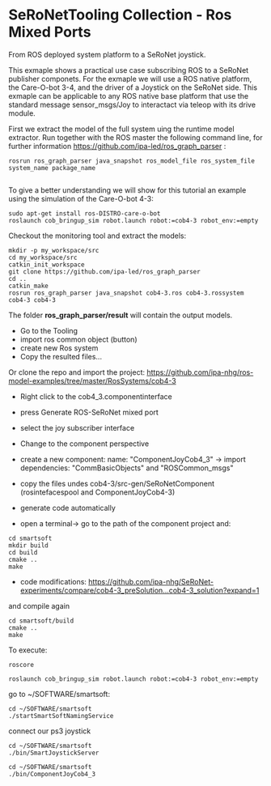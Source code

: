 # SeRoNetTooling Collection - Ros Mixed Ports

From ROS deployed system platform to a SeRoNet joystick.

This exmaple shows a practical use case subscribing ROS to a SeRoNet publisher componets. For the exmaple we will use a ROS native platform, the Care-O-bot 3-4, and the driver of a Joystick on the SeRoNet side. This exmaple can be applicable to any ROS native base platform that use the standard message sensor_msgs/Joy to interactact via teleop with its drive module.


First we extract the model of the full system uing the runtime model extractor. Run together with the ROS master the following command line, for further information https://github.com/ipa-led/ros_graph_parser :

```
rosrun ros_graph_parser java_snapshot ros_model_file ros_system_file system_name package_name
 
```

To give a better understanding we will show for this tutorial an example using the simulation of the Care-O-bot 4-3:

```
sudo apt-get install ros-DISTRO-care-o-bot
roslaunch cob_bringup_sim robot.launch robot:=cob4-3 robot_env:=empty
```

Checkout the monitoring tool and extract the models:

```
mkdir -p my_workspace/src
cd my_workspace/src
catkin_init_workspace
git clone https://github.com/ipa-led/ros_graph_parser
cd ..
catkin_make
rosrun ros_graph_parser java_snapshot cob4-3.ros cob4-3.rossystem cob4-3 cob4-3
```

The folder **ros_graph_parser/result** will contain the output models. 


* Go to the Tooling
* import ros common object (button)
* create new Ros system
* Copy the resulted files... 

Or clone the repo and import the project: https://github.com/ipa-nhg/ros-model-examples/tree/master/RosSystems/cob4-3 

* Right click to the cob4_3.componentinterface
* press Generate ROS-SeRoNet mixed port
* select the joy subscriber interface


* Change to the component perspective
* create a new component: name: "ComponentJoyCob4_3" -> import dependencies: "CommBasicObjects" and "ROSCommon_msgs"
* copy the files undes cob4-3/src-gen/SeRoNetComponent (rosintefacespool and ComponentJoyCob4-3)
* generate code automatically
* open a terminal-> go to the path of the component project and:

```
cd smartsoft
mkdir build
cd build
cmake ..
make
```

* code modifications: https://github.com/ipa-nhg/SeRoNet-experiments/compare/cob4-3_preSolution...cob4-3_solution?expand=1 

and compile again
```
cd smartsoft/build
cmake ..
make
```


To execute:
```
roscore
```

```
roslaunch cob_bringup_sim robot.launch robot:=cob4-3 robot_env:=empty
```

go to ~/SOFTWARE/smartsoft:
```
cd ~/SOFTWARE/smartsoft
./startSmartSoftNamingService

```

connect our ps3 joystick
```
cd ~/SOFTWARE/smartsoft
./bin/SmartJoystickServer
```

```
cd ~/SOFTWARE/smartsoft
./bin/ComponentJoyCob4_3
```
